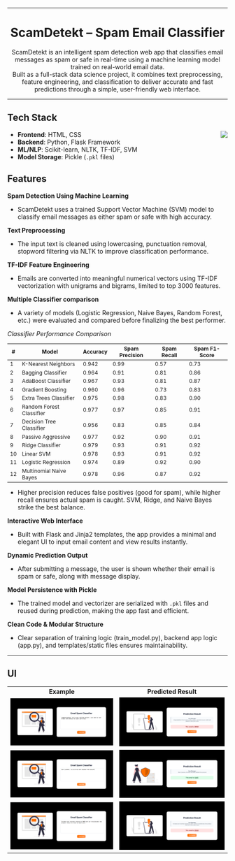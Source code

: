 ***

<h1 align="center"> ScamDetekt – Spam Email Classifier </h1>

<p align = "center">ScamDetekt is an intelligent spam detection web app that classifies email messages as spam or safe in real-time using a machine learning model trained on real-world email data. <br>
Built as a full-stack data science project, it combines text preprocessing, feature engineering, and classification to deliver accurate and fast predictions through a simple, user-friendly web interface.</p>

***
## Tech Stack

<img align ="right" src="https://go-skill-icons.vercel.app/api/icons?i=python,scikitlearn,flask"/>

- **Frontend**: HTML, CSS
- **Backend**: Python, Flask Framework
- **ML/NLP**: Scikit-learn, NLTK, TF-IDF, SVM
- **Model Storage**: Pickle (`.pkl` files)


## Features

**Spam Detection Using Machine Learning**

- ScamDetekt uses a trained Support Vector Machine (SVM) model to classify email messages as either spam or safe with high accuracy.

**Text Preprocessing**

- The input text is cleaned using lowercasing, punctuation removal, stopword filtering via NLTK to improve classification performance.

**TF-IDF Feature Engineering**

- Emails are converted into meaningful numerical vectors using TF-IDF vectorization with unigrams and bigrams, limited to top 3000 features.

**Multiple Classifier comparison**

- A variety of models (Logistic Regression, Naive Bayes, Random Forest, etc.) were evaluated and compared before finalizing the best performer.

*Classifier Performance Comparison*

<div align="center">
<table style="font-size: 0.75rem; border-collapse: collapse;">
  <thead>
    <tr>
      <th>#</th>
      <th>Model</th>
      <th>Accuracy</th>
      <th>Spam Precision</th>
      <th>Spam Recall</th>
      <th>Spam F1-Score</th>
    </tr>
  </thead>
  <tbody>
    <tr><td>1</td><td>K-Nearest Neighbors</td><td>0.942</td><td>0.99</td><td>0.57</td><td>0.73</td></tr>
    <tr><td>2</td><td>Bagging Classifier</td><td>0.964</td><td>0.91</td><td>0.81</td><td>0.86</td></tr>
    <tr><td>3</td><td>AdaBoost Classifier</td><td>0.967</td><td>0.93</td><td>0.81</td><td>0.87</td></tr>
    <tr><td>4</td><td>Gradient Boosting</td><td>0.960</td><td>0.96</td><td>0.73</td><td>0.83</td></tr>
    <tr><td>5</td><td>Extra Trees Classifier</td><td>0.975</td><td>0.98</td><td>0.83</td><td>0.90</td></tr>
    <tr><td>6</td><td>Random Forest Classifier</td><td>0.977</td><td>0.97</td><td>0.85</td><td>0.91</td></tr>
    <tr><td>7</td><td>Decision Tree Classifier</td><td>0.956</td><td>0.83</td><td>0.85</td><td>0.84</td></tr>
    <tr><td>8</td><td>Passive Aggressive</td><td>0.977</td><td>0.92</td><td>0.90</td><td>0.91</td></tr>
    <tr><td>9</td><td>Ridge Classifier</td><td>0.979</td><td>0.93</td><td>0.91</td><td>0.92</td></tr>
    <tr><td>10</td><td>Linear SVM</td><td>0.978</td><td>0.93</td><td>0.91</td><td>0.92</td></tr>
    <tr><td>11</td><td>Logistic Regression</td><td>0.974</td><td>0.89</td><td>0.92</td><td>0.90</td></tr>
    <tr><td>12</td><td>Multinomial Naive Bayes</td><td>0.978</td><td>0.96</td><td>0.87</td><td>0.92</td></tr>
  </tbody>
</table>

</div>

- Higher precision reduces false positives (good for spam), while higher recall ensures actual spam is caught. SVM, Ridge, and Naive Bayes strike the best balance.

**Interactive Web Interface**

- Built with Flask and Jinja2 templates, the app provides a minimal and elegant UI to input email content and view results instantly.

**Dynamic Prediction Output**

- After submitting a message, the user is shown whether their email is spam or safe, along with message display.

**Model Persistence with Pickle**

- The trained model and vectorizer are serialized with `.pkl` files and reused during prediction, making the app fast and efficient.

**Clean Code & Modular Structure**

- Clear separation of training logic (train_model.py), backend app logic (app.py), and templates/static files ensures maintainability.

***

## UI

<table>
  <tr>
    <td align="center">
      <strong>Example</strong>
    </td>
    <td align="center">
      <strong>Predicted Result</strong>
    </td>
  </tr>
  <tr>
  <tr>
    <td align="center">
      <img src="scamdetekt/eg1.png" ><br>
    </td>
    <td align="center">
      <img src="scamdetekt/p1.png" ><br>
    </td>
  </tr>
  <tr>
    <td align="center">
      <img src="scamdetekt/eg2.png" ><br>
    </td>
    <td align="center">
      <img src="scamdetekt/p2.png" ><br>
    </td>
  </tr>
  <tr>
    <td align="center">
      <img src="scamdetekt/eg3.png" ><br>
    </td>
    <td align="center">
      <img src="scamdetekt/p3.png" ><br>
    </td>
  </tr>
</table>